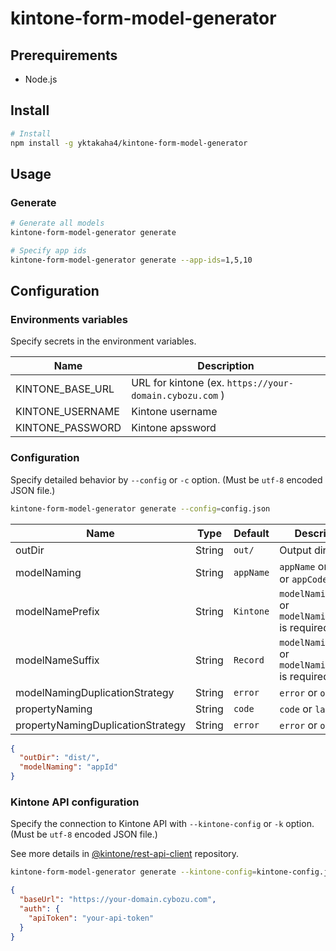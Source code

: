 # kintone-form-model-generator

## Prerequirements

- Node.js

## Install

```sh
# Install
npm install -g yktakaha4/kintone-form-model-generator
```

## Usage

### Generate

```sh
# Generate all models
kintone-form-model-generator generate

# Specify app ids
kintone-form-model-generator generate --app-ids=1,5,10
```

## Configuration

### Environments variables

Specify secrets in the environment variables.

| Name             | Description                                             |
| ---------------- | ------------------------------------------------------- |
| KINTONE_BASE_URL | URL for kintone (ex. `https://your-domain.cybozu.com` ) |
| KINTONE_USERNAME | Kintone username                                        |
| KINTONE_PASSWORD | Kintone apssword                                        |

### Configuration

Specify detailed behavior by `--config` or `-c` option. (Must be `utf-8` encoded JSON file.)

```sh
kintone-form-model-generator generate --config=config.json
```

| Name                              | Type   | Default   | Description                                             |
| --------------------------------- | ------ | --------- | ------------------------------------------------------- |
| outDir                            | String | `out/`    | Output directory                                        |
| modelNaming                       | String | `appName` | `appName` or `appId` or `appCode`                       |
| modelNamePrefix                   | String | `Kintone` | `modelNamingPrefix` or `modelNamingSuffix` is required. |
| modelNameSuffix                   | String | `Record`  | `modelNamingPrefix` or `modelNamingSuffix` is required. |
| modelNamingDuplicationStrategy    | String | `error`   | `error` or `overwrite`                                  |
| propertyNaming                    | String | `code`    | `code` or `label`                                       |
| propertyNamingDuplicationStrategy | String | `error`   | `error` or `overwrite`                                  |

```json
{
  "outDir": "dist/",
  "modelNaming": "appId"
}
```

### Kintone API configuration

Specify the connection to Kintone API with `--kintone-config` or `-k` option. (Must be `utf-8` encoded JSON file.)

See more details in [@kintone/rest-api-client](https://github.com/kintone/js-sdk/tree/master/packages/rest-api-client#parameters-for-kintonerestapiclient) repository.

```sh
kintone-form-model-generator generate --kintone-config=kintone-config.json
```

```json
{
  "baseUrl": "https://your-domain.cybozu.com",
  "auth": {
    "apiToken": "your-api-token"
  }
}
```
